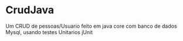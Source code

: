 # CrudJava
Um CRUD de pessoas/Usuario feito em java core com banco de dados Mysql, usando testes Unitarios jUnit
